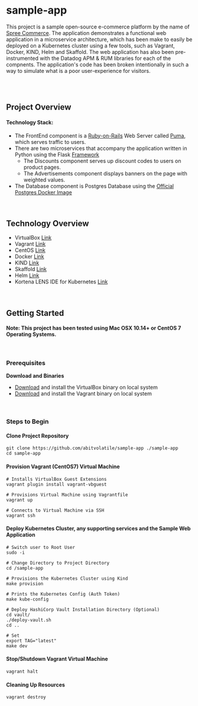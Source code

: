 # sample-app<br> 
This project is a sample open-source e-commerce platform by the name of [Spree Commerce](https://spreecommerce.org/).
The application demonstrates a functional web application in a microservice architecture, which has been make to easily be deployed on a Kubernetes cluster using a few tools, such as Vagrant, Docker, KIND, Helm and Skaffold.
The web application has also been pre-instrumented with the Datadog APM & RUM libraries for each of the compnents. The application's code has been broken intentionally in such a way to simulate what is a poor user-experience for visitors.

<br><br>

## Project Overview 

#### Technology Stack:
* The FrontEnd component is a [Ruby-on-Rails](https://rubyonrails.org/) Web Server called [Puma](https://github.com/puma/puma), which serves traffic to users.
* There are two microservices that accompany the application written in Python using the Flask [Framework](https://flask.palletsprojects.com/en/1.1.x/)
  * The Discounts component serves up discount codes to users on product pages.
  * The Advertisements component displays banners on the page with weighted values.
* The Database component is Postgres Database using the [Official Postgres Docker Image](https://hub.docker.com/_/postgres)
<br><br><br>


## Technology Overview
* VirtualBox [Link](https://www.virtualbox.org/)
* Vagrant [Link](https://www.vagrantup.com/)
* CentOS [Link](https://www.centos.org/)
* Docker [Link](https://www.docker.com/)
* KIND [Link](https://kind.sigs.k8s.io/)
* Skaffold [Link](https://skaffold.dev/)
* Helm [Link](https://helm.sh/)
* Kortena LENS IDE for Kubernetes [Link](https://k8slens.dev/)
<br><br><br>


## Getting Started

#### Note: This project has been tested using Mac OSX 10.14+ or CentOS 7 Operating Systems.
<br>

### Prerequisites

**Download and Binaries**
* [Download](https://www.virtualbox.org/wiki/Downloads) and install the VirtualBox binary on local system
* [Download](https://www.vagrantup.com/downloads) and install the Vagrant binary on local system
<br><br><br>


### Steps to Begin

#### Clone Project Repository
```
git clone https://github.com/abitvolatile/sample-app ./sample-app
cd sample-app
```

#### Provision Vagrant (CentOS7) Virtual Machine
```
# Installs VirtualBox Guest Extensions
vagrant plugin install vagrant-vbguest

# Provisions Virtual Machine using Vagrantfile
vagrant up

# Connects to Virtual Machine via SSH
vagrant ssh
```

#### Deploy Kubernetes Cluster, any supporting services and the Sample Web Application
```
# Switch user to Root User
sudo -i

# Change Directory to Project Directory
cd /sample-app

# Provisions the Kubernetes Cluster using Kind
make provision

# Prints the Kubernetes Config (Auth Token)
make kube-config

# Deploy HashiCorp Vault Installation Directory (Optional)
cd vault/
./deploy-vault.sh
cd ..

# Set 
export TAG="latest"
make dev
```

#### Stop/Shutdown Vagrant Virtual Machine
```
vagrant halt
```

#### Cleaning Up Resources
```
vagrant destroy
```